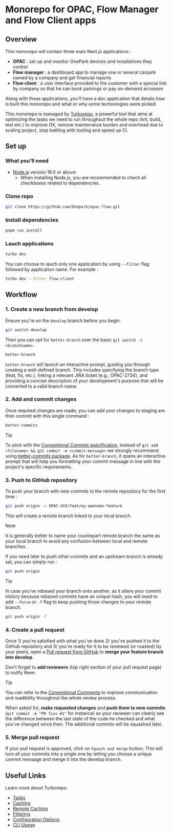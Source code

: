 # Monorepo for OPAC, Flow Manager and Flow Client apps

## Overview

This monorepo will contain three main Next.js applications :

- **OPAC** : set up and monitor OnePark devices and installations they control
- **Flow manager** : a dashboard app to manage one or several carpark owned by a company and get financial reports
- **Flow client** : a user interface provided to the customer with a special link by company so that he can book parkings or pay on-demand accesses

Along with these applications, you'll have a doc application that details how is built this monorepo and what or why some technologies were picked.

This monorepo is managed by [Turborepo](https://turbo.build/repo), a powerful tool that aims at optimizing the tasks we need to run throughout the whole repo (lint, build, test etc.) to improve DX, remove maintenance burden and overhead due to scaling project, stop battling with tooling and speed up CI.

## Set up

### What you'll need

- [Node.js](https://nodejs.org/en/download/) version 18.0 or above:
  - When installing Node.js, you are recommended to check all checkboxes related to dependencies.

### Clone repo

```sh
git clone https://github.com/Onepark/opac-flow.git
```

### Install dependencies

```sh
pnpm run install
```

### Lauch applications

```sh
turbo dev
```

You can choose to lauch only one application by using `--filter` flag followed by application name. For example :

```sh
turbo dev --filter flow-client
```

## Workflow

### 1. Create a new branch from develop

Ensure you're on the `develop` branch before you begin.

```sh
git switch develop
```

Then you can opt for `better-branch` over the basic `git switch -c <branchname>`.

```sh
better-branch
```

`better-branch` will launch an interactive prompt, guiding you through creating a well-defined branch. This includes specifying the branch type (feat, fix, etc.), linking a relevant JIRA ticket (e.g., OPAC-2734), and providing a concise description of your development's purpose that will be converted to a valid branch name.

### 2. Add and commit changes

Once required changes are made, you can add your changes to staging are then commit with this single command :

```sh
better-commits
```

> [!TIP]
> To stick with the [Conventional Commits specification](https://www.conventionalcommits.org/en/v1.0.0-beta.4/#summary), instead of `git add <filename> && git commit -m <commit-message>` we strongly recommend using [better-commits package](https://github.com/Everduin94/better-commits). As for `better-branch`, it opens an interactive prompt that will help you formatting your commit message in line with the project's specific requirements.

### 3. Push to GitHub repository

To push your branch with new commits to the remote repository for the first time :

```sh
git push origin -u OPAC-XXX/feat/my-awesome-feature
```

This will create a remote branch linked to your local branch.

> [!NOTE]
> It is generally better to name your countepart remote branch the same as your local branch to avoid any confusion between local and remote branches.

If you need later to push other commits and an upstream branch is already set, you can simply run :

```sh
git push origin
```

> [!TIP]
> In case you've rebased your branch onto another, as it alters your commit history because rebased commits have an unique hash, you will need to add `--force` or `-f` flag to keep pushing those changes to your remote branch.
>
> ```sh
> git push origin -f
> ```

### 4. Create a pull request

Once 1/ you're satisfied with what you've done 2/ you've pushed it to the GitHub repository and 3/ you're ready for it to be reviewed (or roasted) by your peers, open a [Pull request from GitHub](https://github.com/Onepark/opac-flow/pulls/) to **merge your feature branch into develop**.

Don't forget to **add reviewers** (top right section of your pull request page) to notify them.

> [!TIP]
> You can refer to the [Conventional Comments](https://conventionalcomments.org/) to improve communication and readibility throughout the whole review process.

When asked for, **make requested changes** and **push them to new commits** (`git commit -m "PR fixs #1"` for instance) so your reviewer can clearly see the difference between the last state of the code he checked and what you've changed since then. The additional commits will be squashed later.

### 5. Merge pull request

If your pull request is approved, click on `Squash and merge` button. This will turn all your commits into a single one by letting you choose a unique commit message and merge it into the develop branch.

## Useful Links

Learn more about Turborepo:

- [Tasks](https://turbo.build/repo/docs/core-concepts/monorepos/running-tasks)
- [Caching](https://turbo.build/repo/docs/core-concepts/caching)
- [Remote Caching](https://turbo.build/repo/docs/core-concepts/remote-caching)
- [Filtering](https://turbo.build/repo/docs/core-concepts/monorepos/filtering)
- [Configuration Options](https://turbo.build/repo/docs/reference/configuration)
- [CLI Usage](https://turbo.build/repo/docs/reference/command-line-reference)
